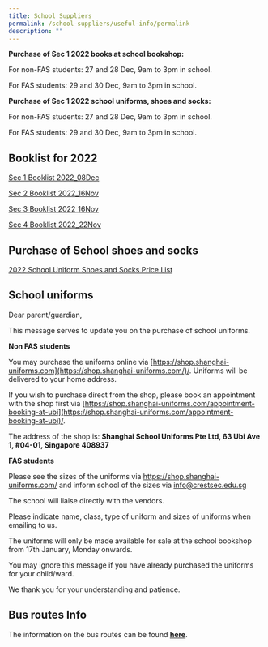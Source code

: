 ```yaml
---
title: School Suppliers
permalink: /school-suppliers/useful-info/permalink
description: ""
---
```


**Purchase of Sec 1 2022 books at school bookshop:**

For non-FAS students: 27 and 28 Dec, 9am to 3pm in school.

For FAS students: 29 and 30 Dec, 9am to 3pm in school.

**Purchase of Sec 1 2022 school uniforms, shoes and socks:**

For non-FAS students: 27 and 28 Dec, 9am to 3pm in school.

For FAS students: 29 and 30 Dec, 9am to 3pm in school.

Booklist for 2022
-----------------

[Sec 1 Booklist 2022_08Dec](/files/Sec%201%20Booklist%202022_08Dec.pdf)

[Sec 2 Booklist 2022_16Nov](/files/Sec%202%20Booklist%202022_16Nov.pdf)

[Sec 3 Booklist 2022_16Nov](/files/Sec%203%20Booklist%202022_16Nov.pdf)

[Sec 4 Booklist 2022_22Nov](/files/Sec%204%20Booklist%202022_22Nov.pdf)


Purchase of School shoes and socks
----------------------------------
[2022 School Uniform Shoes and Socks Price List](/files/2022%20School%20Uniform%20Shoes%20and%20Socks%20Price%20List.pdf)

School uniforms
---------------

Dear parent/guardian,

  

This message serves to update you on the purchase of school uniforms.

  

**Non FAS students**

  

You may purchase the uniforms online via [https://shop.shanghai-uniforms.com](https://shop.shanghai-uniforms.com/)/. Uniforms will be delivered to your home address.

  

If you wish to purchase direct from the shop, please book an appointment with the shop first via [https://shop.shanghai-uniforms.com/appointment-booking-at-ubi](https://shop.shanghai-uniforms.com/appointment-booking-at-ubi)/.

  

The address of the shop is: **Shanghai School Uniforms Pte Ltd, 63 Ubi Ave 1, #04-01, Singapore 408937**

  

**FAS students**

  

Please see the sizes of the uniforms via https://shop.shanghai-uniforms.com/ and inform school of the sizes via [info@crestsec.edu.sg](mailto:info@crestsec.edu.sg)

  

The school will liaise directly with the vendors. 

  

Please indicate name, class, type of uniform and sizes of uniforms when emailing to us.

  

The uniforms will only be made available for sale at the school bookshop from 17th January, Monday onwards.

  

You may ignore this message if you have already purchased the uniforms for your child/ward.

  

We thank you for your understanding and patience.

  

Bus routes Info
---------------

The information on the bus routes can be found [**here**](https://moe-crestsec-staging.netlify.app/shuttle-bus-service/useful-info/permalink).
